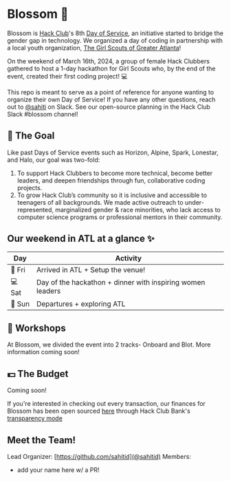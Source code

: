 # Blossom 🌸

Blossom is [Hack Club]([hackclub.com](https://hackclub.com/))'s 8th [Day of Service](https://days-of-service.hackclub.dev/), an initiative started to bridge the gender gap in technology. We organized a day of coding in partnership with a local youth organization, [The Girl Scouts of Greater Atlanta](https://www.girlscoutsatl.org/)!

On the weekend of March 16th, 2024, a group of female Hack Clubbers gathered to host a 1-day hackathon for Girl Scouts who, by the end of the event, created their first coding project! 💻

This repo is meant to serve as a point of reference for anyone wanting to organize their own Day of Service! If you have any other questions, reach out to [@sahiti](https://hackclub.slack.com/team/U03RU99SGKA) on Slack. See our open-source planning in the Hack Club Slack #blossom channel!

## 🎯 The Goal 

Like past Days of Service events such as Horizon, Alpine, Spark, Lonestar, and Halo, our goal was two-fold:
1. To support Hack Clubbers to become more technical, become better leaders, and deepen friendships through fun, collaborative coding projects.
2. To grow Hack Club’s community so it is inclusive and accessible to teenagers of all backgrounds. We made active outreach to under-represented, marginalized gender & race minorities, who lack access to computer science programs or professional mentors in their community. 

## Our weekend in ATL at a glance ✨

| Day | Activity                                                                 |
|-----|-------------------------------------------------------------------------|
|🌃 Fri | Arrived in ATL + Setup the venue!|
|💻 Sat | Day of the hackathon + dinner with inspiring women leaders|
|🥤 Sun  | Departures + exploring ATL |

## 🧩 Workshops

At Blossom, we divided the event into 2 tracks- Onboard and Blot. More information coming soon!

## 💵 The Budget

Coming soon!

If you're interested in checking out every transaction, our finances for Blossom has been open sourced [here](https://hcb.hackclub.com/blossom) through Hack Club Bank's [transparency mode](https://headwayapp.co/bank-changelog/transparent-finances-optional-feature-151427)

## Meet the Team!

Lead Organizer: [https://github.com/sahitid](@sahitid)
Members:
- add your name here w/ a PR!
